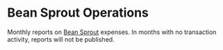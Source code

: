 # Bean Sprout Operations

Monthly reports on [Bean Sprout](https://docs.bean.money/almanac/governance/bean-sprout) expenses. In months with no transaction activity, reports will not be published.

